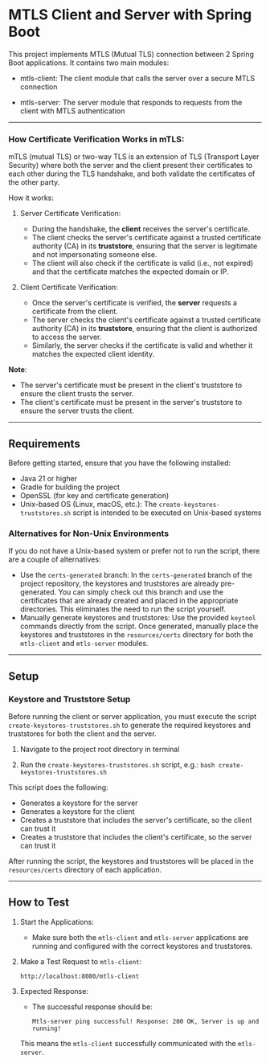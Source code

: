 # MTLS Client and Server with Spring Boot

This project implements MTLS (Mutual TLS) connection between 2 Spring Boot applications. It contains two main modules:

- mtls-client: The client module that calls the server over a secure MTLS connection

- mtls-server: The server module that responds to requests from the client with MTLS authentication

---

### How Certificate Verification Works in mTLS:

mTLS (mutual TLS) or two-way TLS is an extension of TLS (Transport Layer Security) where both the server and the client 
present their certificates to each other during the TLS handshake, and both validate the certificates of the other party.

How it works:

1. Server Certificate Verification:
   - During the handshake, the **client** receives the server's certificate.
   - The client checks the server's certificate against a trusted certificate authority (CA) in its **truststore**,
     ensuring that the server is legitimate and not impersonating someone else.
   - The client will also check if the certificate is valid (i.e., not expired) and that the certificate matches the expected domain or IP.

2. Client Certificate Verification:
   - Once the server's certificate is verified, the **server** requests a certificate from the client.
   - The server checks the client's certificate against a trusted certificate authority (CA) in its **truststore**, 
     ensuring that the client is authorized to access the server.
   - Similarly, the server checks if the certificate is valid and whether it matches the expected client identity.

**Note**:
- The server's certificate must be present in the client's truststore to ensure the client trusts the server.
- The client's certificate must be present in the server's truststore to ensure the server trusts the client.

---

## Requirements

Before getting started, ensure that you have the following installed:

- Java 21 or higher
- Gradle for building the project
- OpenSSL (for key and certificate generation)
- Unix-based OS (Linux, macOS, etc.): The `create-keystores-truststores.sh` script is intended to be executed on Unix-based systems

### Alternatives for Non-Unix Environments
If you do not have a Unix-based system or prefer not to run the script, there are a couple of alternatives:

 - Use the `certs-generated` branch:
   In the `certs-generated` branch of the project repository, the keystores and truststores are already pre-generated. 
   You can simply check out this branch and use the certificates that are already created and placed in the appropriate directories. This eliminates the need to run the script yourself.
 - Manually generate keystores and truststores:
   Use the provided `keytool` commands directly from the script.
   Once generated, manually place the keystores and truststores in the `resources/certs` directory for both the `mtls-client` and `mtls-server` modules.

---

## Setup

### Keystore and Truststore Setup

Before running the client or server application, you must execute the script `create-keystores-truststores.sh` 
to generate the required keystores and truststores for both the client and the server.

1. Navigate to the project root directory in terminal

2. Run the `create-keystores-truststores.sh` script, e.g.: `bash create-keystores-truststores.sh`


This script does the following:

- Generates a keystore for the server
- Generates a keystore for the client
- Creates a truststore that includes the server's certificate, so the client can trust it
- Creates a truststore that includes the client's certificate, so the server can trust it

After running the script, the keystores and truststores will be placed in the `resources/certs` directory of each application.

---

## How to Test

1. Start the Applications:
   - Make sure both the `mtls-client` and `mtls-server` applications are running and configured with the correct keystores and truststores.

2. Make a Test Request to `mtls-client`:

     ```
     http://localhost:8080/mtls-client
     ```

3. Expected Response:
   - The successful response should be:

     ```
     Mtls-server ping successful! Response: 200 OK, Server is up and running!
     ```

   This means the `mtls-client` successfully communicated with the `mtls-server`.

